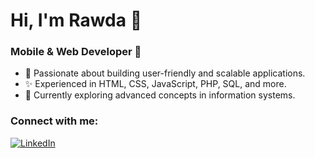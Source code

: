 # Hi, I'm Rawda 👋

### Mobile & Web Developer 🚀
- 🌟 Passionate about building user-friendly and scalable applications.
- ✨ Experienced in HTML, CSS, JavaScript, PHP, SQL, and more.
- 🚀 Currently exploring advanced concepts in information systems.

### Connect with me:
[![LinkedIn](https://img.shields.io/badge/LinkedIn-0077B5?style=flat-square&logo=linkedin&logoColor=white)]([https://www.linkedin.com/in/your-profile](https://linkedin.com/in/rawda-ahmed-248035301))
